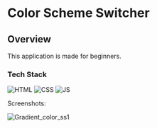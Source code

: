
<h1>Color Scheme Switcher</h1>

<h2>Overview</h2>

<p>This application is made for beginners.</p>

<h3>Tech Stack</h3>

![HTML](https://img.shields.io/badge/html5%20-%23E34F26.svg?&style=for-the-badge&logo=html5&logoColor=white)
![CSS](https://img.shields.io/badge/css3%20-%231572B6.svg?&style=for-the-badge&logo=css3&logoColor=white)
![JS](https://img.shields.io/badge/javascript%20-%23323330.svg?&style=for-the-badge&logo=javascript&logoColor=%23F7DF1E)

Screenshots:


![Gradient_color_ss1](https://github.com/TechnicalAmanjeet/WebDev-ProjectKart/blob/GrediantColor/21.Random_grediant_color/assets/media/ss1.png?raw=true)











